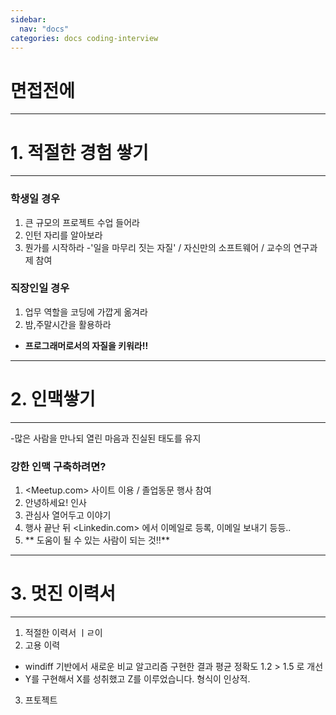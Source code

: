 ```yaml
---
sidebar:
  nav: "docs"
categories: docs coding-interview
---
```


면접전에
============

-----------
# 1. 적절한 경험 쌓기
----------
### 학생일 경우
1. 큰 규모의 프로젝트 수업 들어라
2. 인턴 자리를 알아보라
3. 뭔가를 시작하라
    -'일을 마무리 짓는 자질' / 자신만의 소프트웨어 / 교수의 연구과제 참여

### 직장인일 경우
1. 업무 역할을 코딩에 가깝게 옮겨라
2. 밤,주말시간을 활용하라

- **프로그래머로서의 자질을 키워라!!**

--------------
# 2. 인맥쌓기
-------------
-많은 사람을 만나되 열린 마음과 진실된 태도를 유지
### 강한 인맥 구축하려면?
1. <Meetup.com> 사이트 이용 / 졸업동문 행사 참여
2. 안녕하세요! 인사
3. 관심사 열어두고 이야기
4. 행사 끝난 뒤 <Linkedin.com> 에서 이메일로 등록, 이메일 보내기 등등..
5. ** 도움이 될 수 있는 사람이 되는 것!!**

-------------
# 3. 멋진 이력서
------------
1. 적절한 이력서 ㅣㄹ이
2. 고용 이력
  - windiff 기반에서 새로운 비교 알고리즘 구현한 결과 평균 정확도 1.2 > 1.5 로 개선
  - Y를 구현해서 X를 성취했고 Z를 이루었습니다. 형식이 인상적.
3. 프토젝트
